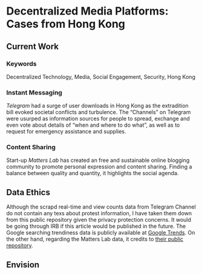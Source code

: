 # Decentralized Media Platforms: Cases from Hong Kong



## Current Work

### Keywords
Decentralized Technology, Media, Social Engagement, Security, Hong Kong

### Instant Messaging

_Telegram_ had a surge of user downloads in Hong Kong as the extradition bill evoked societal conflicts and turbulence. The “Channels” on Telegram were usurped as information sources for people to spread, exchange and even vote about details of “when and where to do what”, as well as to request for emergency assistance and supplies.

### Content Sharing

Start-up _Matters Lab_ has created an free and sustainable online blogging community to promote personal expression and content sharing. Finding a balance between quality and quantity, it highlights the social agenda.


## Data Ethics

Although the scrapd real-time and view counts data from Telegram Channel do not contain any texs about protest information, I have taken them down from this public repository given the privacy protection concerns. It would be going through IRB if this article would be published in the future. The Google searching trendiness data is publicly available at [Google Trends](https://trends.google.com). On the other hand, regarding the Matters Lab data, it credits to [their public repository](https://github.com/Terminus2049/matters-metadata).

## Envision


